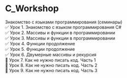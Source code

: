 # C_Workshop
Знакомство с языками программирования (семинары)    
:white_check_mark: Урок 1. Знакомство с языком программирования C#    
:white_check_mark: Урок 2. Массивы и функции в программировании    
:white_check_mark: Урок 3. Массивы и функции в программировании    
:white_check_mark: Урок 4. Функции продолжение    
:white_check_mark: Урок 5. Функции продолжение    
:white_check_mark: Урок 6. Двумерные массивы и рекурсия    
:black_square_button: Урок 7. Как не нужно писать код. Часть 1    
:black_square_button: Урок 8. Как не нужно писать код. Часть 2    
:black_square_button: Урок 9. Как не нужно писать код. Часть 3    
